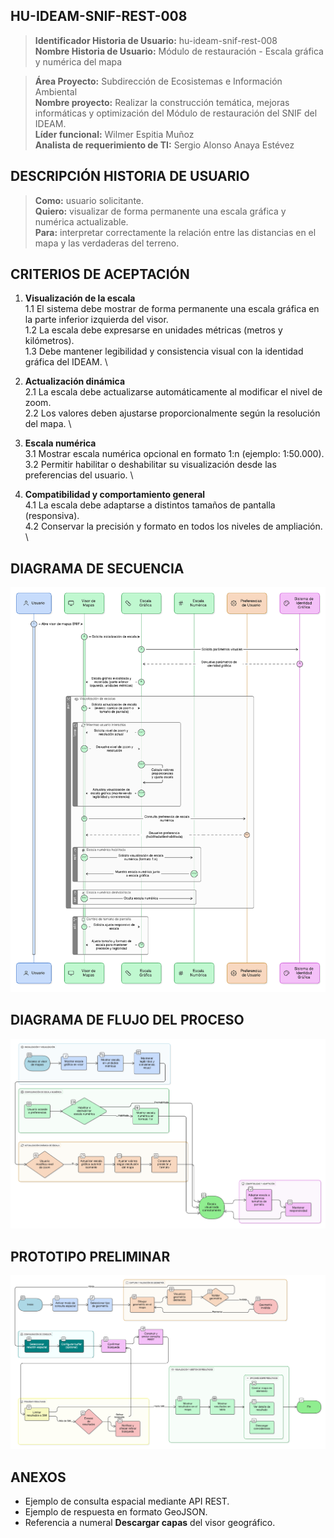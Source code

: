 ## HU-IDEAM-SNIF-REST-008

> **Identificador Historia de Usuario:** hu-ideam-snif-rest-008 \
> **Nombre Historia de Usuario:** Módulo de restauración - Escala gráfica y numérica del mapa

> **Área Proyecto:** Subdirección de Ecosistemas e Información Ambiental \
> **Nombre proyecto:** Realizar la construcción temática, mejoras informáticas y optimización del Módulo de restauración del SNIF del IDEAM. \
> **Líder funcional:** Wilmer Espitia Muñoz\
> **Analista de requerimiento de TI:** Sergio Alonso Anaya Estévez

## DESCRIPCIÓN HISTORIA DE USUARIO

> **Como:** usuario solicitante. \
> **Quiero:** visualizar de forma permanente una escala gráfica y numérica actualizable. \
> **Para:** interpretar correctamente la relación entre las distancias en el mapa y las verdaderas del terreno.

## CRITERIOS DE ACEPTACIÓN

1. **Visualización de la escala**  
   1.1 El sistema debe mostrar de forma permanente una escala gráfica en la parte inferior izquierda del visor.  \
   1.2 La escala debe expresarse en unidades métricas (metros y kilómetros).  \
   1.3 Debe mantener legibilidad y consistencia visual con la identidad gráfica del IDEAM.  \

2. **Actualización dinámica**  
   2.1 La escala debe actualizarse automáticamente al modificar el nivel de zoom.  \
   2.2 Los valores deben ajustarse proporcionalmente según la resolución del mapa.  \

3. **Escala numérica**  
   3.1 Mostrar escala numérica opcional en formato 1:n (ejemplo: 1:50.000).  \
   3.2 Permitir habilitar o deshabilitar su visualización desde las preferencias del usuario.  \

4. **Compatibilidad y comportamiento general**  
   4.1 La escala debe adaptarse a distintos tamaños de pantalla (responsiva).  \
   4.2 Conservar la precisión y formato en todos los niveles de ampliación.  \


## DIAGRAMA DE SECUENCIA

![IMAGEN DIAGRAMA DE SECUENCIA](assets/secuencia-hu-ideam-snif-rest-008.png)

## DIAGRAMA DE FLUJO DEL PROCESO

![IMAGEN DIAGRAMA DE FLUJO DEL PROCESO](assets/actividades-hu-ideam-snif-rest-008.png)

## PROTOTIPO PRELIMINAR

![PROTOTIPO PRELIMINAR](assets/wireframe-hu-ideam-snif-rest-001.png)

## ANEXOS

- Ejemplo de consulta espacial mediante API REST.
- Ejemplo de respuesta en formato GeoJSON.
- Referencia a numeral **Descargar capas** del visor geográfico.
